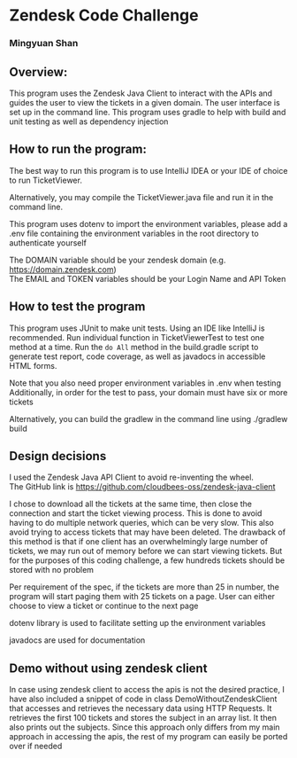 # Zendesk Code Challenge

### Mingyuan Shan

## Overview:

This program uses the Zendesk Java Client to interact with the APIs and guides the user to view the
tickets in a given domain. The user interface is set up in the command line. This program uses
gradle to help with build and unit testing as well as dependency injection

## How to run the program:

The best way to run this program is to use IntelliJ IDEA or your IDE of choice to run TicketViewer.

Alternatively, you may compile the TicketViewer.java file and run it in the command line.

This program uses dotenv to import the environment variables, please add a .env file containing the
environment variables in the root directory to authenticate yourself

The DOMAIN variable should be your zendesk domain (e.g. https://domain.zendesk.com)  
The EMAIL and TOKEN variables should be your Login Name and API Token

## How to test the program

This program uses JUnit to make unit tests. Using an IDE like IntelliJ is recommended. Run
individual function in TicketViewerTest to test one method at a time. Run the `do All` method in the
build.gradle script to generate test report, code coverage, as well as javadocs in accessible HTML
forms.

Note that you also need proper environment variables in .env when testing  
Additionally, in order for the test to pass, your domain must have six or more tickets

Alternatively, you can build the gradlew in the command line using ./gradlew build

## Design decisions

I used the Zendesk Java API Client to avoid re-inventing the wheel.  
The GitHub link is https://github.com/cloudbees-oss/zendesk-java-client

I chose to download all the tickets at the same time, then close the connection and start the ticket
viewing process. This is done to avoid having to do multiple network queries, which can be very
slow. This also avoid trying to access tickets that may have been deleted. The drawback of this
method is that if one client has an overwhelmingly large number of tickets, we may run out of memory
before we can start viewing tickets. But for the purposes of this coding challenge, a few hundreds
tickets should be stored with no problem

Per requirement of the spec, if the tickets are more than 25 in number, the program will start
paging them with 25 tickets on a page. User can either choose to view a ticket or continue to the
next page

dotenv library is used to facilitate setting up the environment variables

javadocs are used for documentation

## Demo without using zendesk client

In case using zendesk client to access the apis is not the desired practice, I have also included a
snippet of code in class DemoWithoutZendeskClient that accesses and retrieves the necessary data
using HTTP Requests. It retrieves the first 100 tickets and stores the subject in an array list. It
then also prints out the subjects. Since this approach only differs from my main approach in
accessing the apis, the rest of my program can easily be ported over if needed



